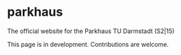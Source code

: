 # parkhaus
The official website for the Parkhaus TU Darmstadt (S2|15)

This page is in development. Contributions are welcome.
